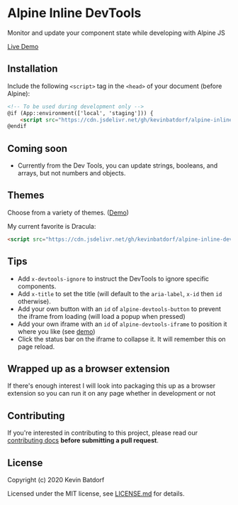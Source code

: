 # Alpine Inline DevTools
Monitor and update your component state while developing with Alpine JS

[Live Demo](https://kevinbatdorf.github.io/alpine-inline-devtools/)

## Installation

Include the following `<script>` tag in the `<head>` of your document (before Alpine):

```html
<!-- To be used during development only -->
@if (App::environment(['local', 'staging'])) {
    <script src="https://cdn.jsdelivr.net/gh/kevinbatdorf/alpine-inline-devtools@0.11.x/dist/Default.js"></script>
@endif
```

## Coming soon
- Currently from the Dev Tools, you can update strings, booleans, and arrays, but not numbers and objects.

## Themes
Choose from a variety of themes. ([Demo](https://kevinbatdorf.github.io/alpine-inline-devtools/))

My current favorite is Dracula:
```html
<script src="https://cdn.jsdelivr.net/gh/kevinbatdorf/alpine-inline-devtools@0.11.x/dist/Dracula.js"></script>
```

## Tips
- Add `x-devtools-ignore` to instruct the DevTools to ignore specific components.
- Add `x-title` to set the title (will default to the `aria-label`, `x-id` then `id` otherwise).
- Add your own button with an `id` of `alpine-devtools-button` to prevent the iframe from loading (will load a popup when pressed)
- Add your own iframe with an `id` of `alpine-devtools-iframe` to position it where you like (see [demo](https://kevinbatdorf.github.io/alpine-inline-devtools/))
- Click the status bar on the iframe to collapse it. It will remember this on page reload.

## Wrapped up as a browser extension
If there's enough interest I will look into packaging this up as a browser extension so you can run it on any page whether in development or not

## Contributing
If you're interested in contributing to this project, please read our [contributing docs](https://github.com/KevinBatdorf/alpine-inline-devtools/blob/master/.github/CONTRIBUTING.md) **before submitting a pull request**.

## License

Copyright (c) 2020 Kevin Batdorf

Licensed under the MIT license, see [LICENSE.md](LICENSE.md) for details.
